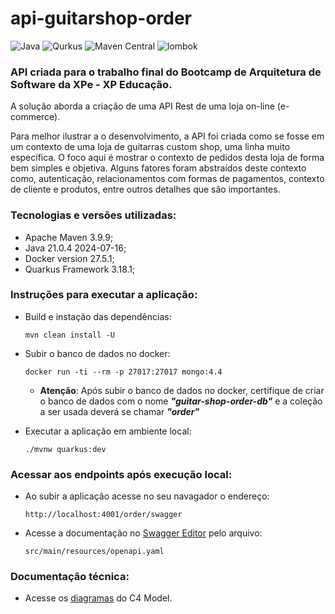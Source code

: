# api-guitarshop-order

![Java](https://img.shields.io/badge/java-version%2021-blue)
![Qurkus](https://img.shields.io/badge/quarkus-version%203.17.8-blueviolet)
![Maven Central](https://img.shields.io/badge/maven-version%203.9.9-green)
![lombok](https://img.shields.io/badge/lombok-version%201.18.30-orange)

### API criada para o trabalho final do Bootcamp de Arquitetura de Software da XPe - XP Educação.

A solução aborda a criação de uma API Rest de uma loja on-line (e-commerce).

Para melhor ilustrar a o desenvolvimento, a API foi criada como se fosse em um contexto de uma loja de guitarras custom shop, uma linha muito específica.
O foco aqui é mostrar o contexto de pedidos desta loja de forma bem simples e objetiva. Alguns fatores foram abstraídos deste contexto como, autenticação, relacionamentos com formas de pagamentos, contexto de cliente e produtos, entre outros detalhes que são importantes.

### Tecnologias e versões utilizadas:
- Apache Maven 3.9.9;
- Java 21.0.4 2024-07-16;
- Docker version 27.5.1;
- Quarkus Framework 3.18.1;

### Instruções para executar a aplicação:

- Build e instação das dependências:

    ```shell script
    mvn clean install -U
    ```
- Subir o banco de dados no docker:

    ```shell script
    docker run -ti --rm -p 27017:27017 mongo:4.4
    ```
    - **Atenção**: Após subir o banco de dados no docker, certifique de criar o banco de dados com o nome ***"guitar-shop-order-db"*** e a coleção a ser usada deverá se chamar ***"order"***

- Executar a aplicação em ambiente local:

    ```shell script
    ./mvnw quarkus:dev
    ```

### Acessar aos endpoints após execução local:
- Ao subir a aplicação acesse no seu navagador o endereço:

    ```shell script
    http://localhost:4001/order/swagger
    ```
- Acesse a documentação no [Swagger Editor](https://editor-next.swagger.io/) pelo arquivo:

    ```shell script
    src/main/resources/openapi.yaml
    ```
### Documentação técnica:
- Acesse os [diagramas](docs/diagrams.md) do C4 Model.
